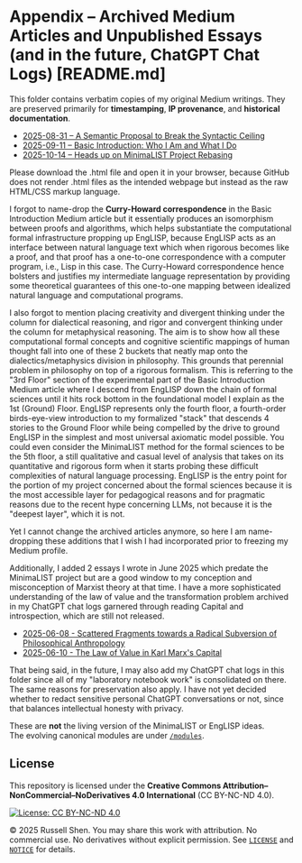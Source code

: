 # Appendix – Archived Medium Articles and Unpublished Essays (and in the future, ChatGPT Chat Logs) [README.md]

This folder contains verbatim copies of my original Medium writings.
They are preserved primarily for **timestamping**, **IP provenance**, and
**historical documentation**.

- [2025-08-31 – A Semantic Proposal to Break the Syntactic Ceiling](./2025-08-31-semantic-proposal.html)
- [2025-09-11 – Basic Introduction: Who I Am and What I Do](./2025-09-11-basic-introduction.html)
- [2025-10-14 – Heads up on MinimaLIST Project Rebasing](./2025-10-14-heads-up.html)

Please download the .html file and open it in your browser, because GitHub
does not render .html files as the intended webpage but instead as the raw
HTML/CSS markup language.

I forgot to name-drop the **Curry-Howard correspondence** in the Basic
Introduction Medium article but it essentially produces an isomorphism
between proofs and algorithms, which helps substantiate the computational
formal infrastructure propping up EngLISP, because EngLISP acts as an
interface between natural language text which when rigorous becomes like
a proof, and that proof has a one-to-one correspondence with a computer
program, i.e., Lisp in this case. The Curry-Howard correspondence hence
bolsters and justifies my intermediate language representation by providing
some theoretical guarantees of this one-to-one mapping between idealized
natural language and computational programs.

I also forgot to mention placing creativity and divergent thinking under
the column for dialectical reasoning, and rigor and convergent thinking
under the column for metaphysical reasoning. The aim is to show how
all these computational formal concepts and cognitive scientific mappings
of human thought fall into one of these 2 buckets that neatly map onto
the dialectics/metaphysics division in philosophy. This grounds that
perennial problem in philosophy on top of a rigorous formalism. This
is referring to the "3rd Floor" section of the experimental part of the
Basic Introduction Medium article where I descend from EngLISP down the
chain of formal sciences until it hits rock bottom in the foundational
model I explain as the 1st (Ground) Floor. EngLISP represents only the
fourth floor, a fourth-order birds-eye-view introduction to my formalized
"stack" that descends 4 stories to the Ground Floor while being compelled
by the drive to ground EngLISP in the simplest and most universal
axiomatic model possible. You could even consider the MinimaLIST method
for the formal sciences to be the 5th floor, a still qualitative and casual
level of analysis that takes on its quantitative and rigorous form when
it starts probing these difficult complexities of natural language
processing. EngLISP is the entry point for the portion of my project
concerned about the formal sciences because it is the most accessible
layer for pedagogical reasons and for pragmatic reasons due to the recent
hype concerning LLMs, not because it is the "deepest layer", which it is
not.

Yet I cannot change the archived articles anymore, so here I am name-dropping
these additions that I wish I had incorporated prior to freezing my Medium
profile.

Additionally, I added 2 essays I wrote in June 2025 which predate the
MinimaLIST project but are a good window to my conception and misconception
of Marxist theory at that time. I have a more sophisticated understanding
of the law of value and the transformation problem archived in my ChatGPT
chat logs garnered through reading Capital and introspection, which are
still not released.

- [2025-06-08 - Scattered Fragments towards a Radical Subversion of Philosophical Anthropology](./2025-06-08-philosophy-essay.md)
- [2025-06-10 - The Law of Value in Karl Marx's Capital](./2025-06-10-law-of-value-karl-marx-capital.md)

That being said, in the future, I may also add my ChatGPT chat logs in this
folder since all of my "laboratory notebook work" is consolidated on there.
The same reasons for preservation also apply. I have not yet decided whether
to redact sensitive personal ChatGPT conversations or not, since that balances
intellectual honesty with privacy.

These are **not** the living version of the MinimaLIST or EngLISP ideas.  
The evolving canonical modules are under [`/modules`](../modules).

## License

This repository is licensed under the
**Creative Commons Attribution–NonCommercial–NoDerivatives 4.0 International** (CC BY-NC-ND 4.0).

[![License: CC BY-NC-ND 4.0](https://licensebuttons.net/l/by-nc-nd/4.0/88x31.png)](https://creativecommons.org/licenses/by-nc-nd/4.0/)

© 2025 Russell Shen. You may share this work with attribution. No commercial use. No derivatives
without explicit permission. See [`LICENSE`](./LICENSE) and [`NOTICE`](./NOTICE) for details.
